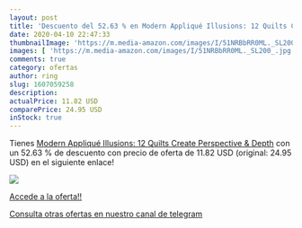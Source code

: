 ```yaml
---
layout: post
title: 'Descuento del 52.63 % en Modern Appliqué Illusions: 12 Quilts Cre'
date: 2020-04-10 22:47:33
thumbnailImage: 'https://m.media-amazon.com/images/I/51NRBbRR0ML._SL200_.jpg'
images: [ 'https://m.media-amazon.com/images/I/51NRBbRR0ML._SL200_.jpg' ]
comments: true
category: ofertas
author: ring
slug: 1607059258
description:
actualPrice: 11.82 USD
comparePrice: 24.95 USD
inStock: true
---
```


Tienes [Modern Appliqué Illusions: 12 Quilts Create Perspective & Depth](https://www.amazon.com/dp/1607059258/?tag=redken08-20) con un 52.63 % de descuento con precio de oferta de 11.82 USD (original: 24.95 USD) en el siguiente enlace!

[![](https://m.media-amazon.com/images/I/51NRBbRR0ML._SL200_.jpg)](https://www.amazon.com/dp/1607059258/?tag=redken08-20)

[Accede a la oferta!!](https://www.amazon.com/dp/1607059258/?tag=redken08-20)

[Consulta otras ofertas en nuestro canal de telegram](https://t.me/s/ofertas25)
